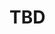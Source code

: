 # TBD

<!-- # SimView Visualizer

**SimView** is a powerful and interactive tool for visualizing 3D models and terrain data in simulations. It enables you to explore and analyze multiple simulation scenarios (batches) within a shared environment, all defined through an intuitive JSON format. Whether you're simulating physical objects or comparing different runs, SimView provides a flexible and efficient way to bring your data to life.

---

## What Does SimView Do?

SimView takes a JSON file that describes:
- **Static Models**: The 3D bodies and terrain that form the foundation of your simulation.
- **Dynamic States**: Time-varying properties like position, velocity, and forces for each simulation batch.

With support for batched simulations, you can visualize multiple instances of the same bodies—each with unique transforms—side by side in the same terrain, making it ideal for comparative analysis.

---

## JSON Format Specification

The JSON input is split into two main sections: **model** (static data) and **state** (dynamic data). Below, we break down each section and its fields.

### Model (Static Data)

The `model` section defines the static components of your simulation, including bodies and terrain shared across all batches.

- **`simBatches`** *(integer)*
  The number of simulation batches to visualize. Each batch can have unique transforms for the bodies, but shares the same terrain.
  *Example*: `2` for two parallel simulations.

- **`scalarNames`** *(array[string])*
  A list of names for scalar properties (e.g., `"energy"`, `"reward"`) that can vary over time and across batches.

- **`bodies`** *(array)*
  An array of objects representing the physical bodies in the simulation. Each body includes:
  - **`name`** *(string)*
    A unique identifier for the body (e.g., `"Box"`).
  - **`shape`** *(object)*
    Defines the body’s geometry:
    - **`type`** *(integer)*
      The shape type:
      - `0`: Custom (user-defined)
      - `1`: Box (requires `hx`, `hy`, `hz`)
      - `2`: Sphere (requires `radius`)
      - `3`: Cylinder (requires `radius`, `height`)
    - **`hx`, `hy`, `hz`** *(float)*
      Half-lengths along x, y, z axes for a box shape.
    - **`radius`** *(float)*
      Radius for sphere or cylinder shapes.
    - **`height`** *(float)*
      Height for cylinder shapes.
  - **`bodyTransform`** *(array[array[7]])*
    An array of transforms, one per batch. Each transform is `[x, y, z, w, qx, qy, qz]`, where:
    - `[x, y, z]`: Position
    - `[w, qx, qy, qz]`: Quaternion rotation (scalar-first).
    *Example for 2 batches*: `[[0, 0, 0, 1, 0, 0, 0], [2, 0, 0, 1, 0, 0, 0]]`
  - **`bodyPoints` *(array[array[3]])*
    Points in the body’s local frame used for collision detection, each as `[x, y, z]`.
    *Example*: `[[0, 0, 0]]` for a single point at the center.

- **`terrain`** *(object)*
  Defines the terrain shared across all batches:
  - **`dimensions`** *(object)*
    - **`sizeX`, `sizeY`** *(float)*
      Physical size of the terrain in the x and y directions.
    - **`resolutionX`, `resolutionY`** *(integer)*
      Number of grid points along x and y axes.
  - **`bounds`** *(object)*
    - **`minX`, `maxX`, `minY`, `maxY`, `minZ`, `maxZ`** *(float)*
      The terrain’s spatial boundaries.
  - **`heightData`** *(array[float])*
    A flattened 2D array of height values in row-major order. Must have `resolutionX * resolutionY` elements.
    *Example*: `[0.0, 0.1, ...]`
  - **`normals`** *(array[array[3]])*
    Surface normals for each grid point, each as `[nx, ny, nz]`. Must match `heightData` length.

### State (Dynamic Data)

The `state` section captures the simulation’s current state at a specific time.

- **`time`** *(float)*
  The current simulation time in seconds.
  *Example*: `1.5`

- **`bodies`** *(array)*
  Dynamic properties for each body across all batches:
  - **`name`** *(string)*
    Matches the body name from the `model`.
  - **`bodyTransform`** *(array[array[7]])*
    Current transforms for each batch, same format as in `model`.
  - **`bodyVelocity`** *(array[array[6]])*
    Velocities for each batch, as `[vx, vy, vz, ωx, ωy, ωz]` (linear and angular velocity).
  - **`bodyForce`** *(array[array[6]])*
    Forces and torques for each batch, as `[fx, fy, fz, τx, τy, τz]`.
  - **`contacts`** *(array[array[integer]])*
    An array of contact point indices (from `bodyPoints`) for each batch. Empty if no contacts.
    *Example*: `[[0, 3], []]` (batch 1 has contacts at points 0 and 3; batch 2 has none).
  - **[Scalar Values]** *(array[float])*
    For each name in `model.scalarNames`, an array of values, one per batch.
    *Example*: `"energy": [1.2, 0.1]` for two batches.

---

## Key Features

- **Batched Simulations**
  Run and visualize multiple simulation instances side by side, each with independent body transforms.

- **Shared Terrain**
  Optimize memory and performance by reusing the same terrain across all batches.

- **Flexible Shapes**
  Define bodies as boxes, spheres, cylinders, or custom shapes to suit your needs.

---

## Examples

### Example Model (2 Batches)

This defines a simple model with one box in two simulation batches:

```json
{
  "model": {
    "simBatches": 2,
    "scalarNames": ["energy"],
    "bodies": [
      {
        "name": "Box",
        "shape": { "type": 1, "hx": 1.0, "hy": 1.0, "hz": 1.0 },
        "bodyTransform": [
          [0, 0, 0, 1, 0, 0, 0],  // Batch 1: Positioned at origin
          [2, 0, 0, 1, 0, 0, 0]   // Batch 2: Shifted 2 units along x-axis
        ],
        "bodyPoints": [[0, 0, 0]]  // Single collision point at center
      }
    ],
    "terrain": {
      "dimensions": { "sizeX": 10.0, "sizeY": 10.0, "resolutionX": 10, "resolutionY": 10 },
      "bounds": { "minX": -5.0, "maxX": 5.0, "minY": -5.0, "maxY": 5.0, "minZ": 0.0, "maxZ": 2.0 },
      "heightData": [0.0, 0.1 /* ... 98 more values for 10x10 grid */],
      "normals": [[0, 0, 1] /* ... 99 more normals for 10x10 grid */]
    }
  }
}
```

### Example State (2 Batches)

This shows the dynamic state of the above model at time 1.5 seconds:

```json
{
  "time": 1.5,
  "bodies": [
    {
      "name": "Box",
      "bodyTransform": [
        [0, 0, 1, 1, 0, 0, 0],  // Batch 1: Moved up 1 unit
        [2, 0, 0, 1, 0, 0, 0]   // Batch 2: Still at initial position
      ],
      "bodyVelocity": [
        [0, 0, -0.1, 0, 0, 0],  // Batch 1: Falling slowly
        [0, 0, 0, 0, 0, 0]      // Batch 2: Stationary
      ],
      "bodyForce": [
        [0, 0, -1.0, 0, 0, 0],  // Batch 1: Gravity acting in z-direction
        [0, 0, 0.0, 0, 0, 0]   // Batch 2: No forces
      ],
      "contacts": [
        [0],  // Batch 1: Center point in contact
        []    // Batch 2: No contacts
      ],
      "energy": [1.2, 0.1]  // Energy values for each batch
    }
  ]
}
```

---

## Notes

- **Quaternion Convention**
  Quaternions use `[w, x, y, z]` (scalar-first format).

- **Terrain Consistency**
  Ensure `heightData` and `normals` arrays contain exactly `resolutionX * resolutionY` elements.

- **Batch Synchronization**
  All arrays (e.g., `bodyTransform`, `bodyVelocity`) must have the same length as `simBatches`.

- **Contact Points**
  The `contacts` field lists indices from `bodyPoints` for each batch. An empty array means no contacts. -->
